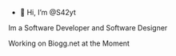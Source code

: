 - 👋 Hi, I’m @S42yt

Im a Software Developer and Software Designer

Working on Biogg.net at the Moment
<!---
S42yt/S42yt is a ✨ special ✨ repository because its `README.md` (this file) appears on your GitHub profile.
You can click the Preview link to take a look at your changes.
--->
